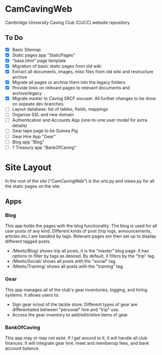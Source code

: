 # CamCavingWeb
Cambridge University Caving Club (CUCC) website repository

## To Do
- [x] Basic Sitemap
- [x] Static pages app "StaticPages"
- [x] "base.html" page template
- [x] Migration of basic static pages from old wiki
- [x] Extract all documents, images, misc files from old wiki and restructure archive
- [x] Migrate all pages or archive them into the legacy folders
- [x] Provide links on relevant pages to relevant documents and archive/legacy
- [x] Migrate master to Caving SRCF socuser. All further changes to be done on sepeate dev branches.
- [ ] Layout database: list of tables, fields, mappings
- [ ] Organise SSL and new domain
- [ ] Authentication and Accounts App (one-to-one user model for extra details)
- [ ] Gear tape page to be Guinea Pig
- [ ] Gear Hire App "Gear"
- [ ] Blog app "Blog"
- [ ] ? Treasury app "BankOfCaving"

# Site Layout
In the root of the site ("CamCavingWeb") is the urls.py and views.py for all the static pages on the site.

## Apps
### Blog
This app holds the pages with the blog functionality. The blog is used for all user posts of any kind. Different kinds of post (trip logs, announcements, articles etc.) are handled by tags. Relevant pages are then set up to display different tagged posts.

- /Meets/Blog/ shows trip all posts, it is the "master" blog page. It has options to filter by tags as desired. By default, it filters by the "trip" tag.
- /Meets/Social/ shows all posts with the "social" tag.
- /Meets/Training/ shows all posts with the "training" tag.

### Gear
This app manages all of the club's gear inventories, logging, and hiring systems. It allows users to:

- Sign gear in/out of the tackle store. Different types of gear are differentiated between "personal" hire and "trip" use.
- Access the gear inventory to add/edit/retire items of gear.

### BankOfCaving
This app may or may not exist. If I get around to it, it will handle all club finances. It will integrate gear hire, meet and membersip fees, and bank account balance.
